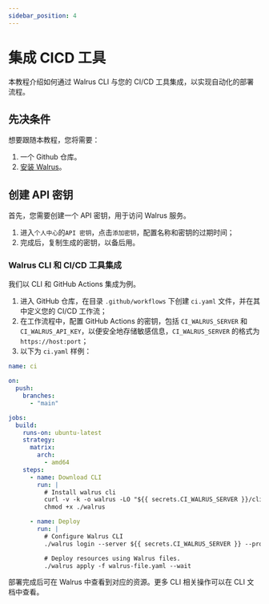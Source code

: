 ```yaml
---
sidebar_position: 4
---
```


# 集成 CICD 工具

本教程介绍如何通过 Walrus CLI 与您的 CI/CD 工具集成，以实现自动化的部署流程。

## 先决条件

想要跟随本教程，您将需要：
1. 一个 Github 仓库。
2. [安装 Walrus](/deploy/standalone)。

## 创建 API 密钥

首先，您需要创建一个 API 密钥，用于访问 Walrus 服务。

1. 进入`个人中心`的`API 密钥`，点击`添加密钥`，配置名称和密钥的过期时间；
2. 完成后，复制生成的密钥，以备后用。

### Walrus CLI 和 CI/CD 工具集成

我们以 CLI 和 GitHub Actions 集成为例。

1. 进入 GitHub 仓库，在目录 `.github/workflows` 下创建 `ci.yaml` 文件，并在其中定义您的 CI/CD 工作流；
2. 在工作流程中，配置 GitHub Actions 的密钥，包括 `CI_WALRUS_SERVER` 和 `CI_WALRUS_API_KEY`，以便安全地存储敏感信息，`CI_WALRUS_SERVER` 的格式为 `https://host:port`；
3. 以下为 `ci.yaml` 样例：

```yaml
name: ci

on:
  push:
    branches:
      - "main"

jobs:
  build:
    runs-on: ubuntu-latest
    strategy:
      matrix:
        arch: 
          - amd64
    steps:
      - name: Download CLI
        run: |
          # Install walrus cli
          curl -v -k -o walrus -LO "${{ secrets.CI_WALRUS_SERVER }}/cli?arch=amd64&os=linux"
          chmod +x ./walrus

      - name: Deploy
        run: |
          # Configure Walrus CLI
          ./walrus login --server ${{ secrets.CI_WALRUS_SERVER }} --project web --environment dev --api-key ${{ secrets.CI_WALRUS_API_KEY }}

          # Deploy resources using Walrus files.
          ./walrus apply -f walrus-file.yaml --wait
```

部署完成后可在 Walrus 中查看到对应的资源。更多 CLI 相关操作可以在 CLI 文档中查看。
